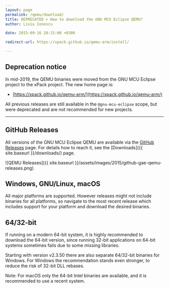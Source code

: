 ```yaml
---
layout: page
permalink: /qemu/download/
title: DEPRECATED > How to download the GNU MCU Eclipse QEMU?
author: Liviu Ionescu

date: 2015-09-16 20:15:00 +0300

redirect-url: https://xpack.github.io/qemu-arm/install/

---
```


## Deprecation notice

In mid-2019, the QEMU binaries were moved from the GNU MCU Eclipse
project to the xPack project. The new home page is:

* [https://xpack.github.io/qemu-arm/](https://xpack.github.io/qemu-arm/)

All previous releases are still available in the `@gnu-mcu-eclipse` scope,
but were deprecated and are not recommended for new projects.
___

## GitHub Releases

All versions of the GNU MCU Eclipse QEMU are available via the [GitHub Releases](https://github.com/gnu-mcu-eclipse/qemu/releases) page. For details how to reach it, see the [Downloads]({{ site.baseurl }}/downloads/) page.

![QEMU Releases]({{ site.baseurl }}/assets/images/2015/github-gae-qemu-releases.png)

## Windows, GNU/Linux, macOS

All major platforms are supported. However releases might not include binaries for all platforms, so navigate to the most recent release which includes support for your platform and download the desired binaries.

## 64/32-bit

If running on a modern 64-bit system, it is highly recommended to download the 64-bit version, since running 32-bit applications on 64-bit systems sometimes fails due to some missing libraries.

Starting with version v2.3.50 there are also separate 64/32-bit binaries for Windows. For Windows the recommendation stands even stronger, to reduce the risk of 32-bit DLL rebases.

Note: For macOS only the 64-bit Intel binaries are available, and it is recommended to use a recent system.
